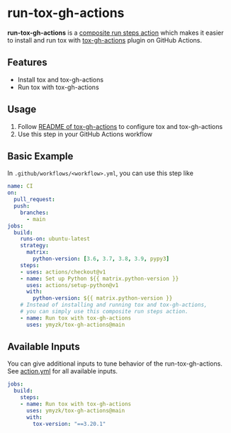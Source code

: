 # run-tox-gh-actions
**run-tox-gh-actions** is a [composite run steps action](https://docs.github.com/en/actions/creating-actions/creating-a-composite-run-steps-action) which makes it easier to install and run tox with [tox-gh-actions](https://github.com/ymyzk/tox-gh-actions) plugin on GitHub Actions.

## Features
* Install tox and tox-gh-actions
* Run tox with tox-gh-actions

## Usage
1. Follow [README of tox-gh-actions](https://github.com/ymyzk/tox-gh-actions) to configure tox and tox-gh-actions
2. Use this step in your GitHub Actions workflow

## Basic Example
In `.github/workflows/<workflow>.yml`, you can use this step like

```yaml
name: CI
on:
  pull_request:
  push:
    branches:
      - main
jobs:
  build:
    runs-on: ubuntu-latest
    strategy:
      matrix:
        python-version: [3.6, 3.7, 3.8, 3.9, pypy3]
    steps:
    - uses: actions/checkout@v1
    - name: Set up Python ${{ matrix.python-version }}
      uses: actions/setup-python@v1
      with:
        python-version: ${{ matrix.python-version }}
    # Instead of installing and running tox and tox-gh-actions,
    # you can simply use this composite run steps action.
    - name: Run tox with tox-gh-actions
      uses: ymyzk/tox-gh-actions@main
```

## Available Inputs
You can give additional inputs to tune behavior of the run-tox-gh-actions.
See [action.yml](./action.yml) for all available inputs.

```yaml
jobs:
  build:
    steps:
    - name: Run tox with tox-gh-actions
      uses: ymyzk/tox-gh-actions@main
      with:
        tox-version: "==3.20.1"
```
